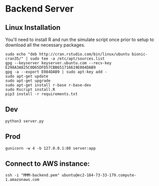# Backend Server

## Linux Installation
You'll need to install R and run the simulate script once prior to setup to download all the necessary packages.
```
sudo echo "deb http://cran.rstudio.com/bin/linux/ubuntu bionic-cran35/" | sudo tee -a /etc/apt/sources.list
gpg --keyserver keyserver.ubuntu.com --recv-key E298A3A825C0D65DFD57CBB651716619E084DAB9
gpg -a --export E084DAB9 | sudo apt-key add -
sudo apt-get update
sudo apt-get upgrade
sudo apt-get install r-base r-base-dev
sudo Rscript install.R 
pip3 install -r requirements.txt
```

## Dev
```
python3 server.py
```

## Prod
```
gunicorn -w 4 -b 127.0.0.1:80 server:app
```

## Connect to AWS instance:
```
ssh -i "MMM-backend.pem" ubuntu@ec2-184-73-33-179.compute-1.amazonaws.com
```
